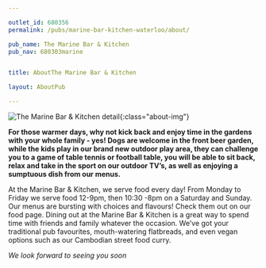 ```yaml
---

outlet_id: 680356
permalink: /pubs/marine-bar-kitchen-waterloo/about/

pub_name: The Marine Bar & Kitchen
pub_nav: 680303marine


title: AboutThe Marine Bar & Kitchen

layout: AboutPub

---
```

	
![The Marine Bar & Kitchen detail](/pubs/680303_marine/assets/placeholder-wine.jpg){:class="about-img"}


**For those warmer days, why not kick back and enjoy time in the gardens with your whole family - yes! Dogs are welcome in the front beer garden, while the kids play in our brand new outdoor play area, they can challenge you to a game of table tennis or football table, you will be able to sit back, relax and take in the sport on our outdoor TV’s, as well as enjoying a sumptuous dish from our menus.**

At the Marine Bar & Kitchen, we serve food every day! From Monday to Friday we serve food 12-9pm, then 10:30 -8pm on a Saturday and Sunday.
Our menus are bursting with choices and flavours! Check them out on our food page. Dining out at the Marine Bar & Kitchen is a great way to spend time with friends and family whatever the occasion.
We’ve got your traditional pub favourites, mouth-watering flatbreads, and even vegan options such as our Cambodian street food curry.

*We look forward to seeing you soon*




